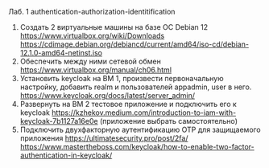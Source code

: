 Лаб. 1 authentication-authorization-identitification

1. Создать 2 виртуальные машины на базе ОС Debian 12
https://www.virtualbox.org/wiki/Downloads https://cdimage.debian.org/debiancd/current/amd64/iso-cd/debian-12.1.0-amd64-netinst.iso
2. Обеспечить между ними сетевой обмен https://www.virtualbox.org/manual/ch06.html
3. Установить keycloak на ВМ 1, произвести первоначальную настройку, добавить realm и
пользователей appadmin, user в него. https://www.keycloak.org/docs/latest/server_admin/
4. Развернуть на ВМ 2 тестовое приложение и подключить его к keycloak
https://kzhekov.medium.com/introduction-to-iam-with-keycloak-7b1127a16e0e
(приложение выбрать самостоятельно)
5. Подключить двухфакторную аутентификацию OTP для защищаемого приложения
https://ultimatesecurity.pro/post/2fa/
https://www.mastertheboss.com/keycloak/how-to-enable-two-factor-authentication-in-keycloak/
